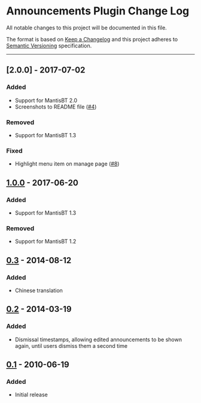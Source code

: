 # Announcements Plugin Change Log

All notable changes to this project will be documented in this file.

The format is based on [Keep a Changelog](http://keepachangelog.com/)
and this project adheres to [Semantic Versioning](http://semver.org/)
specification.

--------------------------------------------------------------------------------

## [2.0.0] - 2017-07-02

### Added

- Support for MantisBT 2.0
- Screenshots to README file
  ([#4](https://github.com/mantisbt-plugins/announce/issues/4))

### Removed

- Support for MantisBT 1.3

### Fixed

- Highlight menu item on manage page
  ([#8](https://github.com/mantisbt-plugins/announce/issues/8))


## [1.0.0] - 2017-06-20

### Added

- Support for MantisBT 1.3

### Removed

- Support for MantisBT 1.2


## [0.3] - 2014-08-12

### Added

- Chinese translation


## [0.2] - 2014-03-19

### Added

- Dismissal timestamps, allowing edited announcements to be shown again, 
  until users dismiss them a second time


## [0.1] - 2010-06-19

### Added

- Initial release


[Unreleased]: https://github.com/mantisbt-plugins/announce/compare/v1.0.0...HEAD

[1.0.0]: https://github.com/mantisbt-plugins/announce/compare/v0.3...v1.0.0
[0.3]: https://github.com/mantisbt-plugins/announce/compare/v0.2...v0.3
[0.2]: https://github.com/mantisbt-plugins/announce/compare/v0.1...v0.2
[0.1]: https://github.com/mantisbt-plugins/announce/compare/2691884669c6cccf8b51bc1fdc1124d847dbd1d6...v0.1
